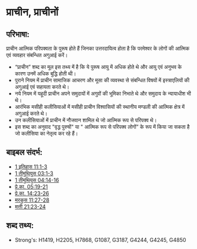 # प्राचीन, प्राचीनों #

## परिभाषा: ##

प्राचीन आत्मिक परिपक्वता के पुरूष होते हैं जिनका उत्तरदायित्व होता है कि परमेश्वर के लोगों की आत्मिक एवं व्यवहार संबन्धित अगुआई करें।

* “प्राचीन” शब्द का मूल इस तथ्य में है कि ये पुरूष आयु में अधिक होते थे और आयु एवं अनुभव के कारण उनमें अधिक बुद्धि होती थी।
* पुराने नियम में प्राचीन सामाजिक आचरण और मूसा की व्यवस्था से संबन्धित विषयों में इस्त्राएलियों की अगुआई एवं सहायता करते थे।
* नये नियम में यहूदी प्राचीन अपने समुदायों में अगुवों की भूमिका निभाते थे और समुदाय के न्यायाधीश भी थे।
* आरंभिक मसीही कलीसियाओं में मसीही प्राचीन विश्वासियों की स्थानीय मण्डली की आत्मिक क्षेत्र में अगुआई करते थे।
* उन कलीसियाओं में प्राचीन में नौजवान शामिल थे जो आत्मिक रूप से परिपक्व थे।
*  इस शब्द का अनुवाद "वृद्ध पुरुषों" या " आत्मिक रूप से परिपक्व लोगों” के रूप में किया जा सकता है जो कलीसिया का नेतृत्व कर रहे हैं।

## बाइबल संदर्भ: ##

* [1 इतिहास 11:1-3](rc://en/tn/help/1ch/11/01)
* [1 तीमुथियुस 03:1-3](rc://en/tn/help/1ti/03/01)
* [1 तीमुथियुस 04:14-16](rc://en/tn/help/1ti/04/14)
* [प्रे.का. 05:19-21](rc://en/tn/help/act/05/19)
* [प्रे.का. 14:23-26](rc://en/tn/help/act/14/23)
* [मरकुस 11:27-28](rc://en/tn/help/mrk/11/27)
* [मत्ती 21:23-24](rc://en/tn/help/mat/21/23)

## शब्द तथ्य: ##

* Strong's: H1419, H2205, H7868, G1087, G3187, G4244, G4245, G4850
